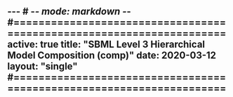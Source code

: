 --- # -*- mode: markdown -*-
#=====================================================================
active: true
title: "SBML Level 3 Hierarchical Model Composition (comp)"
date: 2020-03-12
layout: "single"
#=====================================================================
---



